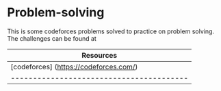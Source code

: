 # Problem-solving
This is some codeforces problems solved to practice on problem solving.
The challenges can be found at

Resources |
----------- |
[codeforces] (https://codeforces.com/) |
---------------------------------------- |

